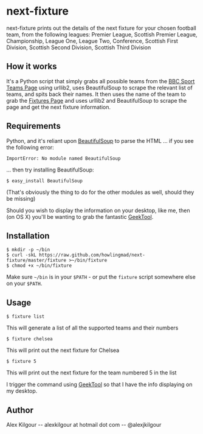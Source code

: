 next-fixture
==========
next-fixture prints out the details of the next fixture for your chosen football team, from the following leagues:
Premier League, Scottish Premier League, Championship, League One, League Two, Conference, Scottish First Division, Scottish Second Division, Scottish Third Division

	
	
How it works
------------
It's a Python script that simply grabs all possible teams from the [BBC Sport Teams Page](http://www.bbc.co.uk/sport/football/teams) using urllib2, uses BeautifulSoup to scrape the relevant list of teams, and spits back their names.
It then uses the name of the team to grab the [Fixtures Page](http://www.bbc.co.uk/sport/football/teams/chelsea/fixtures) and uses urllib2 and BeautifulSoup to scrape the page and get the next fixture information.



Requirements
------------
Python, and it's reliant upon [BeautifulSoup](http://www.crummy.com/software/BeautifulSoup/) to parse the HTML … if you see the following error:

	ImportError: No module named BeautifulSoup

… then try installing BeautifulSoup:

	$ easy_install BeautifulSoup

(That's obviously the thing to do for the other modules as well, should they be missing)

Should you wish to display the information on your desktop, like me, then (on OS X) you'll be wanting to grab the fantastic [GeekTool](http://projects.tynsoe.org/en/geektool/).
	
	
Installation
------------
	$ mkdir -p ~/bin
	$ curl -skL https://raw.github.com/howlingmad/next-fixture/master/fixture >~/bin/fixture
	$ chmod +x ~/bin/fixture
	
Make sure `~/bin` is in your `$PATH` - or put the `fixture` script somewhere else on your `$PATH`.
	
	
Usage
-----
	$ fixture list
	
This will generate a list of all the supported teams and their numbers

	$ fixture chelsea
	
This will print out the next fixture for Chelsea

	$ fixture 5
	
This will print out the next fixture for the team numbered 5 in the list
	
I trigger the command using [GeekTool](http://projects.tynsoe.org/en/geektool/) so that I have the info displaying on my desktop.
	
	
Author
------
Alex Kilgour
-- alexkilgour at hotmail dot com
-- @alexjkilgour